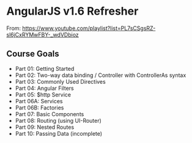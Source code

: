 # AngularJS v1.6 Refresher

From: https://www.youtube.com/playlist?list=PL7sCSgsRZ-sl6jCxRYMwFBY-_wdVDbioz

## Course Goals

- Part 01: Getting Started
- Part 02: Two-way data binding / Controller with ControllerAs syntax
- Part 03: Commonly Used Directives
- Part 04: Angular Filters
- Part 05: $http Service
- Part 06A: Services
- Part 06B: Factories
- Part 07: Basic Components
- Part 08: Routing (using UI-Router)
- Part 09: Nested Routes
- Part 10: Passing Data (incomplete)
